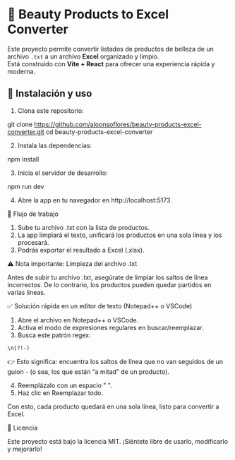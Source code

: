 # 🧴 Beauty Products to Excel Converter

Este proyecto permite convertir listados de productos de belleza de un archivo `.txt` a un archivo **Excel** organizado y limpio.  
Está construido con **Vite + React** para ofrecer una experiencia rápida y moderna.

## 🚀 Instalación y uso

1. Clona este repositorio:

  git clone https://github.com/aloonsoflores/beauty-products-excel-converter.git
  cd beauty-products-excel-converter

2. Instala las dependencias:

  npm install

3. Inicia el servidor de desarrollo:

  npm run dev

4. Abre la app en tu navegador en http://localhost:5173.

📂 Flujo de trabajo

  1. Sube tu archivo .txt con la lista de productos.
  2. La app limpiará el texto, unificará los productos en una sola línea y los procesará.
  3. Podrás exportar el resultado a Excel (.xlsx).

⚠️ Nota importante: Limpieza del archivo .txt

  Antes de subir tu archivo .txt, asegúrate de limpiar los saltos de línea incorrectos.
  De lo contrario, los productos pueden quedar partidos en varias líneas.

✅ Solución rápida en un editor de texto (Notepad++ o VSCode)

  1. Abre el archivo en Notepad++ o VSCode.
  2. Activa el modo de expresiones regulares en buscar/reemplazar.
  3. Busca este patrón regex:

    \n(?!-)

  👉 Esto significa: encuentra los saltos de línea que no van seguidos de un guion - (o sea, los que están “a mitad” de un producto).

  4. Reemplázalo con un espacio " ".
  5. Haz clic en Reemplazar todo.

  Con esto, cada producto quedará en una sola línea, listo para convertir a Excel.

📜 Licencia

  Este proyecto está bajo la licencia MIT.
  ¡Siéntete libre de usarlo, modificarlo y mejorarlo!